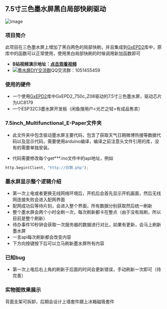 ## 7.5寸三色墨水屏黑白局部快刷驱动
![image](jpg/109A0671.jpg)

### 项目简介
此项目在三色墨水屏上增加了黑白两色的局部快刷，并且集成到<a target="_blank" href="https://github.com/ZinggJM/GxEPD2">GxEPD2</a>库中，原库中的函数可以正常使用，使用黑白局部快刷的时候调用新加函数即可 <br>
- **B站视频演示地址：[点击观看视频](https://www.bilibili.com/video/BV1Fo4y137n9/?vd_source=a935ffb91a0eac4e16a0461b0709faa9)**<br>
- <a target="_blank" href="https://qm.qq.com/cgi-bin/qm/qr?k=OCk2mwPC4yZn-BBJlH2ehWT-2sHfC7Os&jump_from=webapi&authKey=iFtohDmv6OI7O5aD/0ogd6mODvY5vr837fherj6ruuDCK94UM5KrjicZ2cFO5dHB"><img border="0" src="http://pub.idqqimg.com/wpa/images/group.png" alt="墨水屏DIY交流群" title="墨水屏DIY交流群"></a>QQ交流群：1051455459


### 使用的硬件
- 一个使用<a target="_blank" href="https://github.com/ZinggJM/GxEPD2">GxEPD2</a>库中GxEPD2_750c_Z08驱动的7.5寸三色墨水屏，驱动芯片为UC8179
- 一个ESP32C3墨水屏开发板（闲鱼搜用户<光芒之轻>有成品售卖）

### 7.5inch_Multifunctional_E-Paper文件夹
- 此文件夹中包含驱动墨水屏主要代码，包含了获取天气日期微博热搜等数据代码以及显示代码，需要使用arduino编译，编译之前注意头文件引用的库，没有的需要单独安装。<br>

- 代码需要修改每个get***.ino文件中的api地址，例如  


``` python
http.begin(Client, "http://日期.php");
``` 



### 墨水屏显示整个逻辑介绍
- 第一次上电或者更换无线网络环境后，开机后会首先显示开机画面，然后无线网连接失败会进入配网界面  
- 配网成功后等待片刻，会进入整个界面，所有数据分别获取然后统一刷新
- 整个墨水屏会两个小时全刷一次，每次刷新都卡在整点（由于没有局刷，所以目前是整个刷新）  
- 待办事件10秒钟会获取一次服务器的数据进行对比，如果有更新，会马上刷新墨水屏  
- 一言api每次刷新都会改变内容  
- 下方向按键按下后可以立马刷新墨水屏所有内容  

### 已知bug
- 第一次上电后右上角的刷新于后面的时间会更新错误，手动刷新一次即可（待完善）  


### 实物图效果展示
背面支架可拆卸，后期会设计上墙套件跟上冰箱磁吸套件
